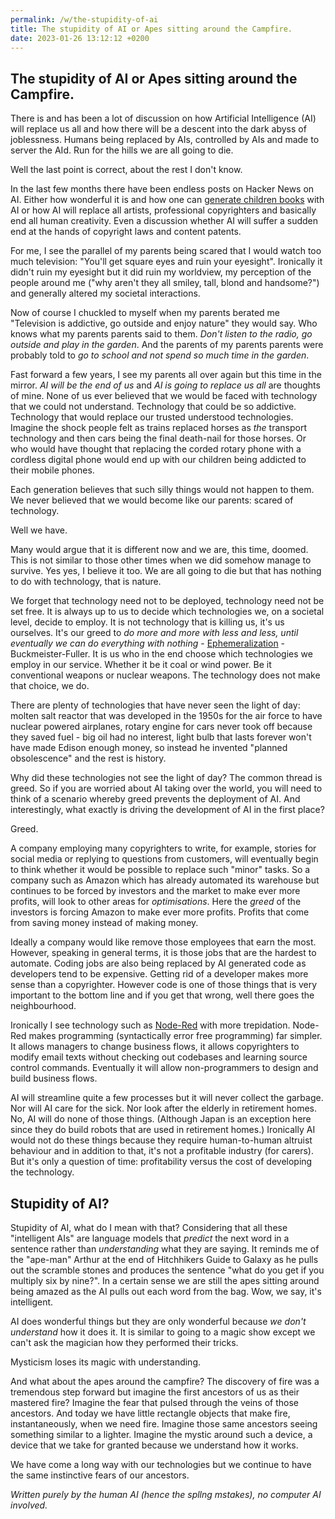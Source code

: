 ```yaml
---
permalink: /w/the-stupidity-of-ai
title: The stupidity of AI or Apes sitting around the Campfire.
date: 2023-01-26 13:12:12 +0200
---
```


## The stupidity of AI or Apes sitting around the Campfire.

There is and has been a lot of discussion on how Artificial Intelligence (AI) will replace us all and how there will be a descent into the dark abyss of joblessness. Humans being replaced by AIs, controlled by AIs and made to server the AId. Run for the hills we are all going to die.

Well the last point is correct, about the rest I don't know.

In the last few months there have been endless posts on Hacker News on AI. Either how wonderful it is and how one can [generate children books](https://news.ycombinator.com/item?id=34514480) with AI or how AI will replace all artists, professional copyrighters and basically end all human creativity. Even a discussion whether AI will suffer a sudden end at the hands of copyright laws and content patents.

For me, I see the parallel of my parents being scared that I would watch too much television: "You'll get square eyes and ruin your eyesight". Ironically it didn't ruin my eyesight but it did ruin my worldview, my perception of the people around me ("why aren't they all smiley, tall, blond and handsome?") and generally altered my societal interactions.

Now of course I chuckled to myself when my parents berated me "Television is addictive, go outside and enjoy nature" they would say. Who knows what my parents parents said to them. *Don't listen to the radio, go outside and play in the garden*. And the parents of my parents parents were probably told to *go to school and not spend so much time in the garden*.

Fast forward a few years, I see my parents all over again but this time in the mirror. *AI will be the end of us* and *AI is going to replace us all* are thoughts of mine. None of us ever believed that we would be faced with technology that we could not understand. Technology that could be so addictive. Technology that would replace our trusted understood technologies. Imagine the shock people felt as trains replaced horses as *the* transport technology and then cars being the final death-nail for those horses. Or who would have thought that replacing the corded rotary phone with a cordless digital phone would end up with our children being addicted to their mobile phones.

Each generation believes that such silly things would not happen to them. We never believed that we would become like our parents: scared of technology.

Well we have.

Many would argue that it is different now and we are, this time, doomed. This is not similar to those other times when we did somehow manage to survive. Yes yes, I believe it too. We are all going to die but that has nothing to do with technology, that is nature.

We forget that technology need not to be deployed, technology need not be set free. It is always up to us to decide which technologies we, on a societal level, decide to employ. It is not technology that is killing us, it's us ourselves. It's our greed to *do more and more with less and less, until eventually we can do everything with nothing* - [Ephemeralization](https://en.wikipedia.org/wiki/Ephemeralization) - Buckmeister-Fuller. It is us who in the end choose which technologies we employ in our service. Whether it be it coal or wind power. Be it conventional weapons or nuclear weapons. The technology does not make that choice, we do.

There are plenty of technologies that have never seen the light of day: molten salt reactor that was developed in the 1950s for the air force to have nuclear powered airplanes, rotary engine for cars never took off because they saved fuel - big oil had no interest, light bulb that lasts forever won't have made Edison enough money, so instead he invented "planned obsolescence" and the rest is history.

Why did these technologies not see the light of day? The common thread is greed. So if you are worried about AI taking over the world, you will need to think of a scenario whereby greed prevents the deployment of AI. And interestingly, what exactly is driving the development of AI in the first place?

Greed.

A company employing many copyrighters to write, for example, stories for social media or replying to questions from customers, will eventually begin to think whether it would be possible to replace such "minor" tasks. So a company such as Amazon which has already automated its warehouse but continues to be forced by investors and the market to make ever more profits, will look to other areas for *optimisations*. Here the *greed* of the investors is forcing Amazon to make ever more profits. Profits that come from saving money instead of making money.

Ideally a company would like remove those employees that earn the most. However, speaking in general terms, it is those jobs that are the hardest to automate. Coding jobs are also being replaced by AI generated code as developers tend to be expensive. Getting rid of a developer makes more sense than a copyrighter. However code is one of those things that is very important to the bottom line and if you get that wrong, well there goes the neighbourhood.

Ironically I see technology such as [Node-Red](https://nodered.org/) with more trepidation. Node-Red makes programming (syntactically error free programming) far simpler. It allows managers to change business flows, it allows copyrighters to modify email texts without checking out codebases and learning source control commands. Eventually it will allow non-programmers to design and build business flows.

AI will streamline quite a few processes but it will never collect the garbage. Nor will AI care for the sick. Nor look after the elderly in retirement homes. No, AI will do none of those things. (Although Japan is an exception here since they do build robots that are used in retirement homes.) Ironically AI would not do these things because they require human-to-human altruist behaviour and in addition to that, it's not a profitable industry (for carers). But it's only a question of time: profitability versus the cost of developing the technology.

## Stupidity of AI?

Stupidity of AI, what do I mean with that? Considering that all these "intelligent AIs" are language models that *predict* the next word in a sentence rather than *understanding* what they are saying. It reminds me of the "ape-man" Arthur at the end of Hitchhikers Guide to Galaxy as he pulls out the scramble stones and produces the sentence "what do you get if you multiply six by nine?". In a certain sense we are still the apes sitting around being amazed as the AI pulls out each word from the bag. Wow, we say, it's intelligent.

AI does wonderful things but they are only wonderful because *we don't understand* how it does it. It is similar to going to a magic show except we can't ask the magician how they performed their tricks.

Mysticism loses its magic with understanding.

And what about the apes around the campfire? The discovery of fire was a tremendous step forward but imagine the first ancestors of us as their mastered fire? Imagine the fear that pulsed through the veins of those ancestors. And today we have little rectangle objects that make fire, instantaneously, when we need fire. Imagine those same ancestors seeing something similar to a lighter. Imagine the mystic around such a device, a device that we take for granted because we understand how it works.

We have come a long way with our technologies but we continue to have the same instinctive fears of our ancestors.

*Written purely by the human AI (hence the spllng mstakes), no computer AI involved.*
